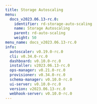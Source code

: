 ```yaml
---
title: Storage Autoscaling
menu:
  docs_v2023.06.13-rc.0:
    identifier: rd-storage-auto-scaling
    name: Storage Autoscaling
    parent: rd-auto-scaling
    weight: 50
menu_name: docs_v2023.06.13-rc.0
info:
  autoscaler: v0.19.0-rc.0
  cli: v0.34.0-rc.0
  dashboard: v0.10.0-rc.0
  installer: v2023.06.13-rc.0
  ops-manager: v0.21.0-rc.0
  provisioner: v0.34.0-rc.0
  schema-manager: v0.10.0-rc.0
  ui-server: v0.10.0-rc.0
  version: v2023.06.13-rc.0
  webhook-server: v0.10.0-rc.0
---
```



